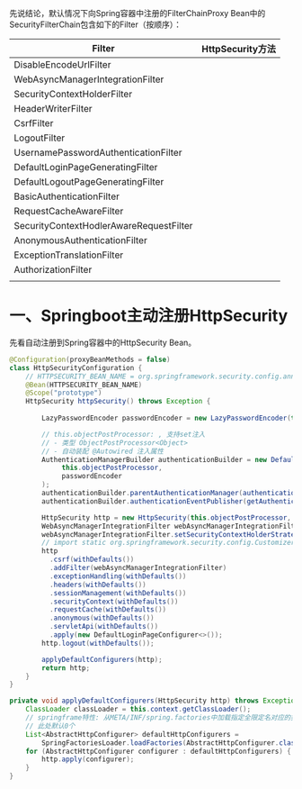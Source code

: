
先说结论，默认情况下向Spring容器中注册的FilterChainProxy Bean中的SecurityFilterChain包含如下的Filter（按顺序）：

| Filter                                  | HttpSecurity方法 |
| --------------------------------------- | ---------------- |
| DisableEncodeUrlFilter                  |                  |
| WebAsyncManagerIntegrationFilter        |                  |
| SecurityContextHolderFilter             |                  |
| HeaderWriterFilter                      |                  |
| CsrfFilter                              |                  |
| LogoutFilter                            |                  |
| UsernamePasswordAuthenticationFilter    |                  |
| DefaultLoginPageGeneratingFilter        |                  |
| DefaultLogoutPageGeneratingFilter       |                  |
| BasicAuthenticationFilter               |                  |
| RequestCacheAwareFilter                 |                  |
| SecurityContextHodlerAwareRequestFilter |                  |
| AnonymousAuthenticationFilter           |                  |
| ExceptionTranslationFilter              |                  |
| AuthorizationFilter                     |                  |
|                                         |                  |

# 一、Springboot主动注册HttpSecurity

先看自动注册到Spring容器中的HttpSecurity Bean。
```java
@Configuration(proxyBeanMethods = false)  
class HttpSecurityConfiguration {
	// HTTPSECURITY_BEAN_NAME = org.springframework.security.config.annotation.web.configuration.HttpSecurityConfiguration.httpSecurity
	@Bean(HTTPSECURITY_BEAN_NAME)  
	@Scope("prototype")  
	HttpSecurity httpSecurity() throws Exception {  
	
	    LazyPasswordEncoder passwordEncoder = new LazyPasswordEncoder(this.context);  

		// this.objectPostProcessor: , 支持set注入
		// - 类型 ObjectPostProcessor<Object>
		// - 自动装配 @Autowired 注入属性
	    AuthenticationManagerBuilder authenticationBuilder = new DefaultPasswordEncoderAuthenticationManagerBuilder(  
	         this.objectPostProcessor, 
	         passwordEncoder
	    );  
	    authenticationBuilder.parentAuthenticationManager(authenticationManager());  
	    authenticationBuilder.authenticationEventPublisher(getAuthenticationEventPublisher());  

	    HttpSecurity http = new HttpSecurity(this.objectPostProcessor, authenticationBuilder, createSharedObjects());
	    WebAsyncManagerIntegrationFilter webAsyncManagerIntegrationFilter = new WebAsyncManagerIntegrationFilter();  
	    webAsyncManagerIntegrationFilter.setSecurityContextHolderStrategy(this.securityContextHolderStrategy);  
	    // import static org.springframework.security.config.Customizer.withDefaults;
	    http  
	      .csrf(withDefaults())                                 
	      .addFilter(webAsyncManagerIntegrationFilter)          
	      .exceptionHandling(withDefaults())                   
	      .headers(withDefaults())                            
	      .sessionManagement(withDefaults())                
	      .securityContext(withDefaults())                    
	      .requestCache(withDefaults())                       
	      .anonymous(withDefaults())                       
	      .servletApi(withDefaults())                      
	      .apply(new DefaultLoginPageConfigurer<>());  
	    http.logout(withDefaults());  

	    applyDefaultConfigurers(http);  
	    return http;  
	}
}
```

```java
private void applyDefaultConfigurers(HttpSecurity http) throws Exception {  
    ClassLoader classLoader = this.context.getClassLoader();  
    // springframe特性: 从META/INF/spring.factories中加载指定全限定名对应的类
    // 此处默认0个
    List<AbstractHttpConfigurer> defaultHttpConfigurers = 
	    SpringFactoriesLoader.loadFactories(AbstractHttpConfigurer.class, classLoader);  
    for (AbstractHttpConfigurer configurer : defaultHttpConfigurers) {  
        http.apply(configurer);
    }  
}
```


